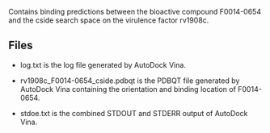 Contains binding predictions between the bioactive compound F0014-0654 and the cside search space on the virulence factor rv1908c.

## Files

- log.txt is the log file generated by AutoDock Vina.

- rv1908c_F0014-0654_cside.pdbqt is the PDBQT file generated by AutoDock Vina containing the orientation and binding location of F0014-0654.

- stdoe.txt is the combined STDOUT and STDERR output of AutoDock Vina.

